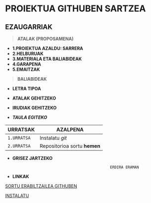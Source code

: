 # PROIEKTUA GITHUBEN SARTZEA

## EZAUGARRIAK

> **ATALAK (PROPOSAMENA)**

* **1.PROIEKTUA AZALDU: SARRERA**
* **2.HELBURUAK**
* **3.MATERIALA ETA BALIABIDEAK**
* **4.GARAPENA**
* **5.EMAITZAK**


> **BALIABIDEAK**

* **LETRA TIPOA**

* **ATALAK GEHITZEKO**

* **IRUDIAK GEHITZEKO**


* ***TAULA EGITEKO***

| URRATSAK | AZALPENA |
| --- | --- |
| `1.URRATSA` | Instalatu *git* |
| `2.URRATSA` | Repositorioa sortu **hemen**|

* **GRISEZ JARTZEKO**

                                                  ERDIRA ERAMAN

* **LINKAK**

[SORTU ERABILTZAILEA GITHUBEN](https://github.com/)

[INSTALATU](https://github.com/leirerodriguez/GITHUB/blob/main/REPOSITORIOA%20SORTZEKO.txt)
